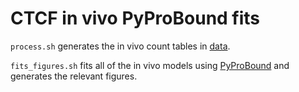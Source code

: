 # CTCF in vivo PyProBound fits

`process.sh` generates the in vivo count tables in [data](data).

`fits_figures.sh` fits all of the in vivo models using
[PyProBound](https://github.com/BussemakerLab/PyProBound)
and generates the relevant figures.
